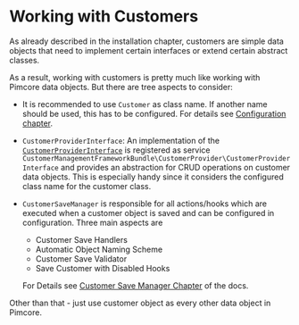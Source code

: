 # Working with Customers

As already described in the installation chapter, customers are simple data objects that need to implement certain
interfaces or extend certain abstract classes. 

As a result, working with customers is pretty much like working with Pimcore data objects. But there are tree aspects to consider: 
- It is recommended to use `Customer` as class name. If another name should be used, this has to be configured. 
  For details see [Configuration chapter](03_Configuration.md).
- `CustomerProviderInterface`: An implementation of the 
  [`CustomerProviderInterface`](https://github.com/pimcore/customer-data-framework/blob/master/src/CustomerProvider/CustomerProviderInterface.php#L20) 
  is registered as service `CustomerManagementFrameworkBundle\CustomerProvider\CustomerProviderInterface` and provides 
  an abstraction for CRUD operations on customer data objects. This is especially handy since it considers the configured
  class name for the customer class.      
- `CustomerSaveManager` is responsible for all actions/hooks which are executed when a customer object is saved and can 
  be configured in configuration. Three main aspects are
    - Customer Save Handlers
    - Automatic Object Naming Scheme
    - Customer Save Validator 
    - Save Customer with Disabled Hooks
  
  For Details see [Customer Save Manager Chapter](./06_CustomerSaveManager.md) of the docs. 

Other than that - just use customer object as every other data object in Pimcore.   